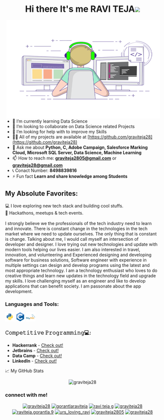 <h1 align="center">Hi there It's me RAVI TEJA<img src="https://media.giphy.com/media/hvRJCLFzcasrR4ia7z/giphy.gif" width="25px"></h1>

<img align="right" alt="GIF" src="https://github.com/graviteja28/graviteja28/blob/main/coding-freak.gif?raw=true" width="500" height="320" style="max-width:100%;">


- 🌱 I’m currently learning Data Science
- 👯 I’m looking to collaborate on Data Science related Projects
- 🤔 I’m looking for help with to improve my Skills
- 👨‍💻 All of my projects are available at [https://github.com/graviteja28](https://github.com/graviteja28)
- 💬 Ask me about **Python, C, Adobe Campaign, Salesforce Marking Cloud, Microsoft SQL Server, Data Science, Machine Learning**
- 📫 How to reach me: **graviteja2805@gmail.com** or **graviteja28@gmail.com**
- 📞 Conact Number: **8498839816**
- ⚡ Fun fact **Learn and share knowledge among Students**

## My Absolute Favorites:
💻   I love exploring new tech stack and building cool stuffs.<br>
🍕   Hackathons, meetups & tech events.<br>
<br>
      I strongly believe we the professionals of the tech industry need to learn and innovate. There is constant change in the technologies in the tech market where we need to update ourselves. The only thing that is constant is change. Talking about me, I would call myself an intersection of developer and designer. I love trying out new technologies and update with modern tools helping our lives easier. I am also interested in travel, innovation, and volunteering and Experienced designing and developing software for business solutions, Software engineer with experience in multiple settings can design and develop programs using the latest and most appropriate technology. I am a technology enthusiast who loves to do creative things and learn new updates in the technology field and upgrade my skills. I love challenging myself as an engineer and like to develop applications that can benefit society. I am passonate about the app development. <br>

### **Languages and Tools:**  

<code><img height="30" src="https://raw.githubusercontent.com/github/explore/80688e429a7d4ef2fca1e82350fe8e3517d3494d/topics/python/python.png"></code>
<code><img height="30" src="https://raw.githubusercontent.com/devicons/devicon/master/icons/c/c-original.svg"></code>
<code><img height="30" src="https://raw.githubusercontent.com/devicons/devicon/master/icons/mysql/mysql-original-wordmark.svg"></code>

### 𝙲𝚘𝚖𝚙𝚎𝚝𝚒𝚝𝚒𝚟𝚎 𝙿𝚛𝚘𝚐𝚛𝚊𝚖𝚖𝚒𝚗𝚐💻: 
  
- **Hackerrank** -  [Check out!](https://www.hackerrank.com/graviteja2805)
- **Jetbrains** -  [Check out!](https://hyperskill.org/profile/81516204)
- **Data Camp** -  [Check out!](https://www.datacamp.com/profile/gorantlaraviteja)
- **LinkedIn** -  [Check out!](https://www.linkedin.com/in/ravi-teja-gorantla-4369a7156/)

📈 My GitHub Stats

<p align="center"> <img src="https://github-readme-stats.vercel.app/api?username=graviteja28&show_icons=true&theme=gotham" alt="graviteja28" />
<h3 ><strong style="text-align:center">connect with me!</strong></h3>
<p align="center">
<a href="https://twitter.com/graviteja28" target="blank"><img align="center" src="https://cdn.jsdelivr.net/npm/simple-icons@3.0.1/icons/twitter.svg" alt="graviteja28" height="30" width="30" /></a>
<a href="https://www.linkedin.com/in/ravi-teja-gorantla-4369a7156/" target="blank"><img align="center" src="https://cdn.jsdelivr.net/npm/simple-icons@3.0.1/icons/linkedin.svg" alt="gorantlaraviteja" height="30" width="30" /></a>
<a href="https://stackoverflow.com/users/15629896/ravi-teja-g" target="blank"><img align="center" src="https://cdn.jsdelivr.net/npm/simple-icons@3.0.1/icons/stackoverflow.svg" alt="ravi teja g" height="30" width="30" /></a>
<a href="https://www.kaggle.com/graviteja28" target="blank"><img align="center" src="https://cdn.jsdelivr.net/npm/simple-icons@3.0.1/icons/kaggle.svg" alt="graviteja28" height="30" width="30" /></a>
<a href="https://www.facebook.com/raviteja.gorantla.9" target="blank"><img align="center" src="https://cdn.jsdelivr.net/npm/simple-icons@3.0.1/icons/facebook.svg" alt="raviteja.gorantla.9" height="30" width="30" /></a>
<a href="https://www.instagram.com/urs_loving_ravi" target="blank"><img align="center" src="https://cdn.jsdelivr.net/npm/simple-icons@3.0.1/icons/instagram.svg" alt="urs_loving_ravi" height="30" width="30" /></a>
<a href="https://www.hackerrank.com/graviteja2805" target="blank"><img align="center" src="https://cdn.jsdelivr.net/npm/simple-icons@3.0.1/icons/hackerrank.svg" alt="graviteja2805" height="30" width="30" /></a>
<a href="https://auth.geeksforgeeks.org/user/graviteja2805/profile" target="blank"><img align="center" src="https://cdn.jsdelivr.net/npm/simple-icons@3.0.1/icons/geeksforgeeks.svg" alt="graviteja28" height="30" width="30" /></a>
</p>
